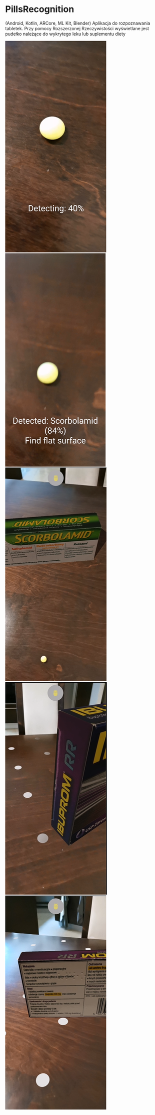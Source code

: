 # PillsRecognition
(Android, Kotlin, ARCore, ML Kit, Blender)
Aplikacja do rozpoznawania tabletek. 
Przy pomocy Rozszerzonej Rzeczywistości wyświetlane jest pudełko należące do wykrytego leku lub suplementu diety

![alt text](https://github.com/Piotrek1697/PillsRecognition/blob/master/images/1.PNG?raw=true)
![alt text](https://github.com/Piotrek1697/PillsRecognition/blob/master/images/2.PNG?raw=true)
![alt text](https://github.com/Piotrek1697/PillsRecognition/blob/master/images/3.PNG?raw=true)
![alt text](https://github.com/Piotrek1697/PillsRecognition/blob/master/images/4.PNG?raw=true)
![alt text](https://github.com/Piotrek1697/PillsRecognition/blob/master/images/5.PNG?raw=true)
